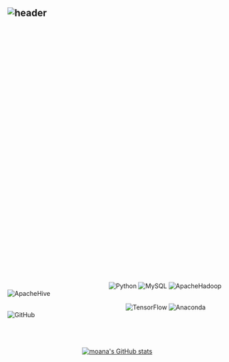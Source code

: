 ![header](https://capsule-render.vercel.app/api?type=Wave&color=fcb6d0&height=200&section=header&text=HI'MSONGMOANA&fontColor=363737&fontSize=60)
<br/><br/><br/><br/><br/><br/><br/><br/><br/><br/><br/><br/><br/><br/><br/><br/><br/><br/><br/><br/><br/><br/><br/><br/>
--
                
![Python](https://img.shields.io/badge/Python-3776AB?style=flat-square&logo=Python&logoColor=ffffff)
![MySQL](https://img.shields.io/badge/MySQL-4479A1?style=flat-square&logo=MySQL&logoColor=ffffff)
![ApacheHadoop](https://img.shields.io/badge/ApacheHadoop-66CCFF?style=flat-square&logo=ApacheHadoop&logoColor=ffffff)
![ApacheHive](https://img.shields.io/badge/ApacheHive-FDEE21?style=flat-square&logo=ApacheHive&logoColor=ffffff)

                   ![TensorFlow](https://img.shields.io/badge/TensorFlow-FF6F00?style=flat-square&logo=TensorFlow&logoColor=ffffff)
![Anaconda](https://img.shields.io/badge/Anaconda-44A833?style=flat-square&logo=Anaconda&logoColor=ffffff)
![GitHub](https://img.shields.io/badge/GitHub-181717?style=flat-square&logo=GitHub&logoColor=ffffff)

<br/><br/><br/>
            [![moana's GitHub stats](https://github-readme-stats.vercel.app/api?username=songmoana2)](https://github.com/songmoana2/github-readme-stats)
